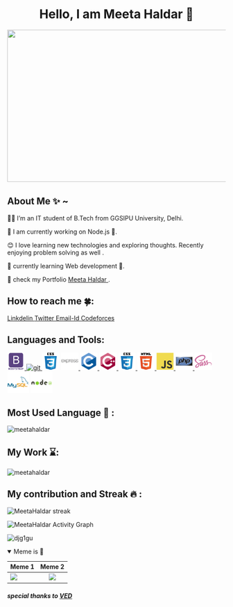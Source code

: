 <!-- <span><h1>
   <img src="https://octodex.github.com/images/daftpunktocat-guy.gif"    width="150" height="150" />
   <img src="https://octodex.github.com/images/momtocat.png" width="150"    height="150"  />
  <img src="https://octodex.github.com/images/daftpunktocat-thomas.gif" width="150" height="150"  />
  <img src="https://octodex.github.com/images/twenty-percent-cooler-octocat.png" width="150" height="150"/>
 <img src="https://octodex.github.com/images/daftpunktocat-guy.gif" width="150"   height="150" />
  
  </h1>
</span>
 -->


<h1  align="center">Hello, I am Meeta Haldar 💙</h1>
<p align="center"><img src="https://user-images.githubusercontent.com/18125109/31239479-d554f29c-a9c2-11e7-8138-71483d537ca9.gif"  width="1000" height="350"/>
</p>
   <h2> About Me ✨ ~  </h2>
<p>
   👩‍🎓 I’m an IT student of B.Tech from GGSIPU University, Delhi.
   </p>
  
  
   <p>🙌 I am currently working on Node.js 📃.</p>
   
<p>😊 I love learning new technologies and exploring thoughts. Recently enjoying problem solving as well .
   </p>

 <p>
🌱  currently learning Web development 💖.
   </p>


<p>
   🤩 check my Portfolio <a href="https://meeta.dns.army/" target="_blank"> Meeta Haldar </a>.
</p>
<h2 align="left"> How to reach me 🍀: </h2>

<p align="left">
   <a href="https://www.linkedin.com/in/meeta-haldar-601b41203/?locale=en_US" target="blank">Linkdelin
   </a>
  <a href="https://twitter.com/Meeta_boss">
 Twitter 
</a>
 <a href="mailto:meetahaldar1001@gmail.com">
    Email-Id
   </a>
   <a href="https://codeforces.com/profile/Meeta_haldar">Codeforces</a>
</p>

<h2 align="left">Languages and Tools: </h2>


<p align="left"> <a href="https://getbootstrap.com" target="_blank"> <img src="https://raw.githubusercontent.com/devicons/devicon/master/icons/bootstrap/bootstrap-plain-wordmark.svg" alt="bootstrap" width="40" height="40"/> </a> <a href="https://www.cprogramming.com/" target="_blank">
   <img src="https://www.vectorlogo.zone/logos/git-scm/git-scm-icon.svg" alt="git" width="40" height="40"/> </a><img src="https://raw.githubusercontent.com/devicons/devicon/master/icons/css3/css3-original-wordmark.svg" alt="css3" width="40" height="40"/> </a> <a href="https://expressjs.com" target="_blank"><img src="https://raw.githubusercontent.com/devicons/devicon/master/icons/express/express-original-wordmark.svg" alt="express" width="40" height="40" /> </a> <a href="https://git-scm.com/" target="_blank"> <a href="https://www.cprogramming.com/" target="_blank" padding="20px"> <img src="https://raw.githubusercontent.com/devicons/devicon/master/icons/c/c-original.svg" alt="c" width="40" height="40"/> </a>
   <a href="https://www.w3schools.com/cpp/" target="_blank"> <img src="https://raw.githubusercontent.com/devicons/devicon/master/icons/cplusplus/cplusplus-original.svg"  alt="cplusplus"  width="40" height="40"/> </a> <a href="https://www.w3schools.com/css/" target="_blank"> <img src="https://raw.githubusercontent.com/devicons/devicon/master/icons/css3/css3-original-wordmark.svg" alt="css3" width="40" height="40"/> </a>
   <a href="https://www.w3.org/html/" target="_blank"> <img src="https://raw.githubusercontent.com/devicons/devicon/master/icons/html5/html5-original-wordmark.svg" alt="html5" width="40" height="40"/> </a> 
   <a href="https://developer.mozilla.org/en-US/docs/Web/JavaScript" target="_blank"> <img src="https://raw.githubusercontent.com/devicons/devicon/master/icons/javascript/javascript-original.svg" alt="javascript" width="40" height="40"/> </a>
   <a href="https://www.php.net" target="_blank"> <img src="https://raw.githubusercontent.com/devicons/devicon/master/icons/php/php-original.svg" alt="php" width="40" height="40"/> </a>
   <a href="https://sass-lang.com" target="_blank"> <img src="https://raw.githubusercontent.com/devicons/devicon/master/icons/sass/sass-original.svg" alt="sass" width="40" height="40"/> </a>
   <img src="https://raw.githubusercontent.com/devicons/devicon/master/icons/mysql/mysql-original-wordmark.svg" alt="mysql" width="50" height="50"/> </a> <a href="https://nodejs.org" target="_blank"> <img src="https://raw.githubusercontent.com/devicons/devicon/master/icons/nodejs/nodejs-original-wordmark.svg" alt="nodejs" width="50" height="50"/> </a> </p>

<h2>Most Used Language 🔮 : </h2>



<p align="left"><img  src="https://github-readme-stats.vercel.app/api/top-langs?username=meetahaldar&show_icons=true&locale=en&" alt="meetahaldar" />

</p>
   
<h2> My Work ⌛:</h2>
<p><img src="https://github-readme-stats.vercel.app/api?username=meetahaldar&show_icons=true&locale=en" alt="meetahaldar" /></p>

 <h2>  My contribution and Streak 🔥 : </h2>

<p>
        <img alt="MeetaHaldar streak" src="https://github-readme-streak-stats.herokuapp.com/?user=MeetaHaldar"/>
</p>



 <img alt="MeetaHaldar Activity Graph" src="https://activity-graph.herokuapp.com/graph?username=MeetaHaldar&bg_color=FFFFFF&color=c6272f&line=FFA486&point=FF0075&hide_border=true" />
 
 
 <p align="center">
   
   ![djg1gu](https://user-images.githubusercontent.com/69325431/137965392-49182a54-c6ce-45f7-83ef-c51949a65a9e.gif)

   
   
</p>






 <details open>

<summary>Meme is 💛</summary>

<!--   
<p style="float: left">

  <img src="https://memeapi-thorved.herokuapp.com/meme/ProgrammerHumor" width="500"> 
</p>
   <p style="float: right">
  <img src="https://memeapi-thorved.herokuapp.com/meme/" width="500"> 
   </p>

   </p> -->

| Meme 1       |    Meme 2           
| ------------- |:-------------:
|  <img src="https://memeapi-thorved.herokuapp.com/meme/ProgrammerHumor" width="500">     |  <img src="https://memeapi-thorved.herokuapp.com/meme/" width="500"> 
   
   
   
   

</details> 

<h5> special thanks to <a href = "https://github.com/thorved" > VED </a> </h5>
